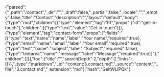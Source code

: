 {"parsed":{"_path":"/contact","_dir":"","_draft":false,"_partial":false,"_locale":"","_empty":false,"title":"Contact","description":"","layout":"default","body":{"type":"root","children":[{"type":"element","tag":"h1","props":{"id":"get-in-touch"},"children":[{"type":"text","value":"Get in touch"}]},{"type":"element","tag":"contact-form","props":{":fields":"[{\"type\":\"text\",\"name\":\"name\",\"label\":\"Your name\",\"required\":true},{\"type\":\"email\",\"name\":\"email\",\"label\":\"Your email\",\"required\":true},{\"type\":\"text\",\"name\":\"subject\",\"label\":\"Subject\",\"required\":false},{\"type\":\"textarea\",\"name\":\"message\",\"label\":\"Message\",\"required\":true}]"},"children":[]}],"toc":{"title":"","searchDepth":2,"depth":2,"links":[]}},"_type":"markdown","_id":"content:3.contact.md","_source":"content","_file":"3.contact.md","_extension":"md"},"hash":"GeltWLIPQk"}